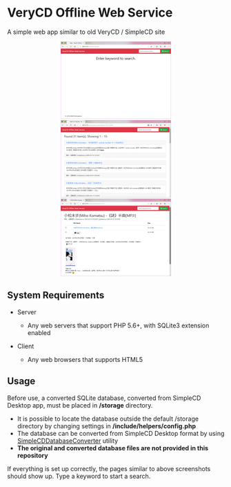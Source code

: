 # VeryCD Offline Web Service
A simple web app similar to old VeryCD / SimpleCD site

<p align="center">
  <img src="https://github.com/xlfdll/xlfdll.github.io/raw/master/images/projects/VeryCDOfflineWebService/VeryCDOfflineWebService-Index.png"
       alt="VeryCD Offline Web Service - Index Page"
       width="256">
  <img src="https://github.com/xlfdll/xlfdll.github.io/raw/master/images/projects/VeryCDOfflineWebService/VeryCDOfflineWebService-Search.png"
       alt="VeryCD Offline Web Service - Search Page"
       width="256">
  <img src="https://github.com/xlfdll/xlfdll.github.io/raw/master/images/projects/VeryCDOfflineWebService/VeryCDOfflineWebService-Item.png"
       alt="VeryCD Offline Web Service - Item Page"
       width="256">
</p>

## System Requirements
* Server
  * Any web servers that support PHP 5.6+, with SQLite3 extension enabled

* Client
  * Any web browsers that supports HTML5

## Usage
Before use, a converted SQLite database, converted from SimpleCD Desktop app, must be placed in **/storage** directory.

  * It is possible to locate the database outside the default /storage directory by changing settings in **/include/helpers/config.php**
  * The database can be converted from SimpleCD Desktop format by using [SimpleCDDatabaseConverter](https://github.com/xlfdll/SimpleCDDatabaseConverter) utility
  * **The original and converted database files are not provided in this repository**

If everything is set up correctly, the pages similar to above screenshots should show up. Type a keyword to start a search.
